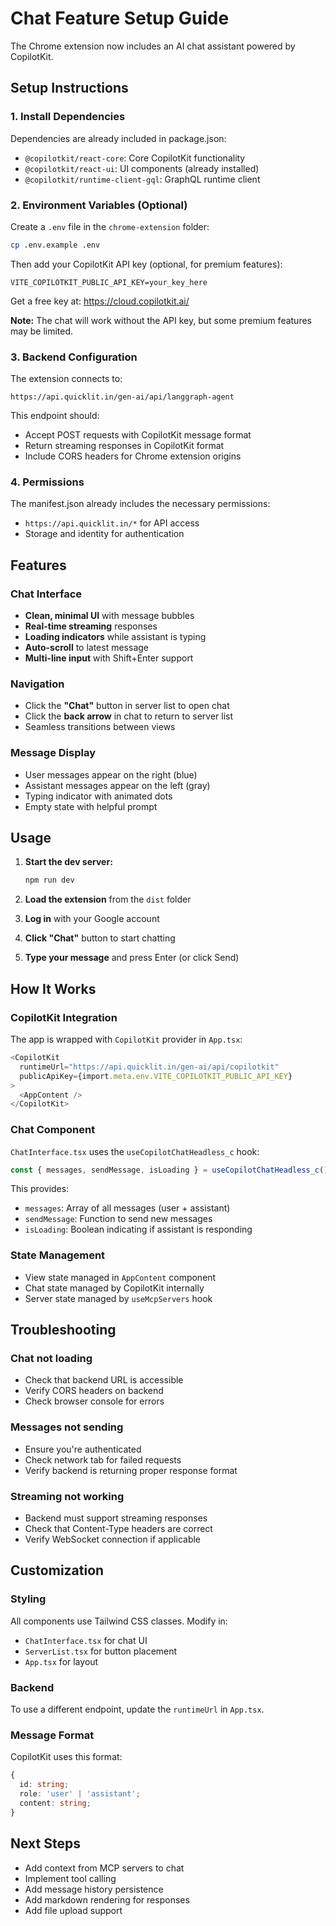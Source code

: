 # Chat Feature Setup Guide

The Chrome extension now includes an AI chat assistant powered by CopilotKit.

## Setup Instructions

### 1. Install Dependencies

Dependencies are already included in package.json:
- `@copilotkit/react-core`: Core CopilotKit functionality
- `@copilotkit/react-ui`: UI components (already installed)
- `@copilotkit/runtime-client-gql`: GraphQL runtime client

### 2. Environment Variables (Optional)

Create a `.env` file in the `chrome-extension` folder:

```bash
cp .env.example .env
```

Then add your CopilotKit API key (optional, for premium features):

```
VITE_COPILOTKIT_PUBLIC_API_KEY=your_key_here
```

Get a free key at: https://cloud.copilotkit.ai/

**Note:** The chat will work without the API key, but some premium features may be limited.

### 3. Backend Configuration

The extension connects to:
```
https://api.quicklit.in/gen-ai/api/langgraph-agent
```

This endpoint should:
- Accept POST requests with CopilotKit message format
- Return streaming responses in CopilotKit format
- Include CORS headers for Chrome extension origins

### 4. Permissions

The manifest.json already includes the necessary permissions:
- `https://api.quicklit.in/*` for API access
- Storage and identity for authentication

## Features

### Chat Interface
- **Clean, minimal UI** with message bubbles
- **Real-time streaming** responses
- **Loading indicators** while assistant is typing
- **Auto-scroll** to latest message
- **Multi-line input** with Shift+Enter support

### Navigation
- Click the **"Chat"** button in server list to open chat
- Click the **back arrow** in chat to return to server list
- Seamless transitions between views

### Message Display
- User messages appear on the right (blue)
- Assistant messages appear on the left (gray)
- Typing indicator with animated dots
- Empty state with helpful prompt

## Usage

1. **Start the dev server:**
   ```bash
   npm run dev
   ```

2. **Load the extension** from the `dist` folder

3. **Log in** with your Google account

4. **Click "Chat"** button to start chatting

5. **Type your message** and press Enter (or click Send)

## How It Works

### CopilotKit Integration

The app is wrapped with `CopilotKit` provider in `App.tsx`:

```typescript
<CopilotKit
  runtimeUrl="https://api.quicklit.in/gen-ai/api/copilotkit"
  publicApiKey={import.meta.env.VITE_COPILOTKIT_PUBLIC_API_KEY}
>
  <AppContent />
</CopilotKit>
```

### Chat Component

`ChatInterface.tsx` uses the `useCopilotChatHeadless_c` hook:

```typescript
const { messages, sendMessage, isLoading } = useCopilotChatHeadless_c();
```

This provides:
- `messages`: Array of all messages (user + assistant)
- `sendMessage`: Function to send new messages
- `isLoading`: Boolean indicating if assistant is responding

### State Management

- View state managed in `AppContent` component
- Chat state managed by CopilotKit internally
- Server state managed by `useMcpServers` hook

## Troubleshooting

### Chat not loading
- Check that backend URL is accessible
- Verify CORS headers on backend
- Check browser console for errors

### Messages not sending
- Ensure you're authenticated
- Check network tab for failed requests
- Verify backend is returning proper response format

### Streaming not working
- Backend must support streaming responses
- Check that Content-Type headers are correct
- Verify WebSocket connection if applicable

## Customization

### Styling
All components use Tailwind CSS classes. Modify in:
- `ChatInterface.tsx` for chat UI
- `ServerList.tsx` for button placement
- `App.tsx` for layout

### Backend
To use a different endpoint, update the `runtimeUrl` in `App.tsx`.

### Message Format
CopilotKit uses this format:
```typescript
{
  id: string;
  role: 'user' | 'assistant';
  content: string;
}
```

## Next Steps

- Add context from MCP servers to chat
- Implement tool calling
- Add message history persistence
- Add markdown rendering for responses
- Add file upload support
